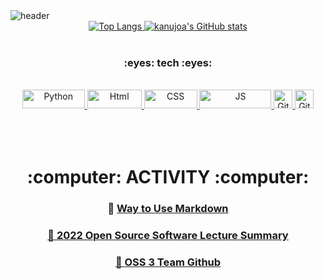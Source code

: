 <img src="https://capsule-render.vercel.app/api?type=rounded&amp?height=150&amp;text=YuBeen&#39;s_github&amp;stroke=000000&amp;fontColor=F0F8FF&amp;animation=fadeIn&amp;fontFamily" alt="header">
<br/>

<div align = "center">
    <a href="https://github.com/kanujoa">
        <img src="https://github-readme-stats.vercel.app/api/top-langs/?username=kanujoa&amp" alt="Top Langs">
    </a>
    <a href="https://github.com/kanujoa">
        <img src="https://github-readme-stats.vercel.app/api?username=kanujoa&amp;theme=buefy&amp;show_icons=true" alt="kanujoa&#39;s GitHub stats">
    </a>
</div>
<br/>

<div align = "center">
<h3>:eyes: tech :eyes:</h3>
</br>

<a href = "https://www.python.org">
    <img src="https://img.shields.io/badge/Python-3776AB?style=flat-square&amp;logo=Python&amp;logoColor=white" width="100" height="30" alt="Python" style="-aw-            left-pos:0pt; -aw-rel-hpos:column; -aw-rel-vpos:paragraph; -aw-top-pos:0pt; -aw-wrap-type:inline">
</a>
<a href = "https://github.com/kanujoa/HTML-CSS-practice">
    <img src="https://img.shields.io/badge/Html-E34F26?style=flat-square&amp;logo=HTML5&amp;logoColor=white" width="87" height="30" alt="Html" style="-aw-left-            pos:0pt; -aw-rel-hpos:column; -aw-rel-vpos:paragraph; -aw-top-pos:0pt; -aw-wrap-type:inline">
</a>
<a href = "https://github.com/kanujoa/HTML-CSS-practice">
    <img src="https://img.shields.io/badge/Css-1572B6?style=flat-square&amp;logo=CSS3&amp;logoColor=white" width="85" height="30" alt="CSS" style="-aw-left-                pos:0pt; -aw-rel-hpos:column; -aw-rel-vpos:paragraph; -aw-top-pos:0pt; -aw-wrap-type:inline">
</a>
<a href = "https://github.com/kanujoa/Javascript-practice">
    <img src="https://img.shields.io/badge/JavaScript-F7DF1E?style=flat-square&amp;logo=JavaScript&amp;logoColor=black" width="115" height="30" alt="JS" style="-            aw-left-pos:0pt; -aw-rel-hpos:column; -aw-rel-vpos:paragraph; -aw-top-pos:0pt; -aw-wrap-type:inline">
</a>
<a href = "https://github.com/kanujoa">
    <img src="https://img.shields.io/badge/Github-181717?style=flat-square&amp;logo=Github&amp;logoColor=white" height="30" alt="Github">
</a>
<a href = "https://github.com/kanujoa/OSS_lecture_summary">
    <img src="https://img.shields.io/badge/Git-F05032?style=flat-square&amp;logo=Git&amp;logoColor=white" height="30" alt="Git">
</a>
</div>
<br/><br/><br/>

<h1><div align = "center">:computer:  ACTIVITY  :computer:</div></h1>

<div align = "center">
    <h3> 📌 <a href = "https://github.com/kanujoa/How_to_Use_Markdown/blob/main/%EB%A7%88%ED%81%AC%EB%8B%A4%EC%9A%B4%20%EC%82%AC%EC%9A%A9%EB%B2%95.md"> Way to Use Markdown </h3> 
    <h3> 📌 <a href = "https://github.com/kanujoa/OSS_lecture_summary"> 2022 Open Source Software Lecture Summary </h3>
    <h3> 📌 <a href = "https://github.com/OSS3TEAM"> OSS 3 Team Github </h3>
</div>


<!---
kanujoa/kanujoa is a ✨ special ✨ repository because its `README.md` (this file) appears on your GitHub profile.
You can click the Preview link to take a look at your changes.
--->
